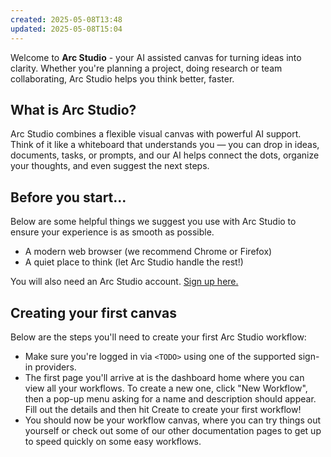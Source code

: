 ```yaml
---
created: 2025-05-08T13:48
updated: 2025-05-08T15:04
---
```

Welcome to **Arc Studio** - your AI assisted canvas for turning ideas into clarity. Whether you're planning a project, doing research or team collaborating, Arc Studio helps you think better, faster.

## What is Arc Studio?
Arc Studio combines a flexible visual canvas with powerful AI support. Think of it like a whiteboard that understands you — you can drop in ideas, documents, tasks, or prompts, and our AI helps connect the dots, organize your thoughts, and even suggest the next steps.

## Before you start...
Below are some helpful things we suggest you use with Arc Studio to ensure your experience is as smooth as possible.
- A modern web browser (we recommend Chrome or Firefox)
- A quiet place to think (let Arc Studio handle the rest!)

You will also need an Arc Studio account. [Sign up here.](#)
## Creating your first canvas
Below are the steps you'll need to create your first Arc Studio workflow:
- Make sure you're logged in via `<TODO>` using one of the supported sign-in providers.
- The first page you'll arrive at is the dashboard home where you can view all your workflows. To create a new one, click "New Workflow", then a pop-up menu asking for a name and description should appear. Fill out the details and then hit Create to create your first workflow!
- You should now be your workflow canvas, where you can try things out yourself or check out some of our other documentation pages to get up to speed quickly on some easy workflows.